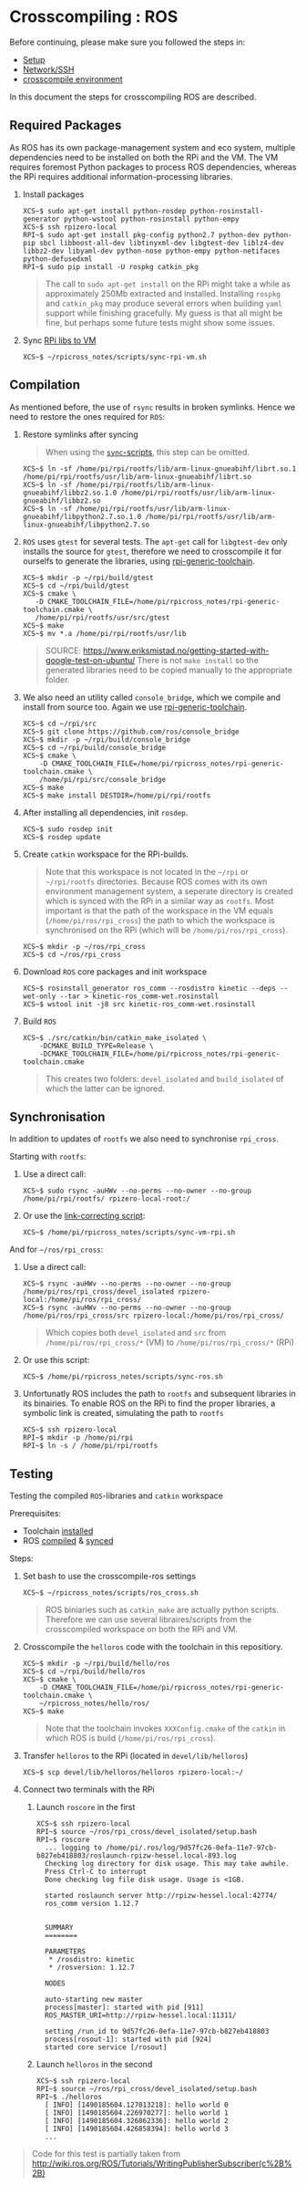 # Crosscompiling : ROS

Before continuing, please make sure you followed the steps in:
- [Setup](1-setup.md)
- [Network/SSH](2-network.md)
- [crosscompile environment](4-xc-setup.md)

In this document the steps for crosscompiling ROS are described.

## Required Packages

As ROS has its own package-management system and eco system, multiple dependencies need to be installed on both the RPi and the VM. The VM requires foremost Python packages to process ROS dependencies, whereas the RPi requires additional information-processing libraries.

1. Install packages
    ```
    XCS~$ sudo apt-get install python-rosdep python-rosinstall-generator python-wstool python-rosinstall python-empy
    XCS~$ ssh rpizero-local
    RPI~$ sudo apt-get install pkg-config python2.7 python-dev python-pip sbcl libboost-all-dev libtinyxml-dev libgtest-dev liblz4-dev libbz2-dev libyaml-dev python-nose python-empy python-netifaces python-defusedxml
    RPI~$ sudo pip install -U rospkg catkin_pkg
    ```
    
    > The call to `sudo apt-get install` on the RPi might take a while as approximately 250Mb extracted and installed.
    > Installing `rospkg` and `catkin_pkg` may produce several errors when building `yaml` support while finishing gracefully. My guess is that all might be fine, but perhaps some future tests might show some issues. 
    
1. Sync [RPi libs to VM](4-xc-setup.md#from-rpi-to-vm)
    ```
    XCS~$ ~/rpicross_notes/scripts/sync-rpi-vm.sh
    ```
    
## Compilation

As mentioned before, the use of `rsync` results in broken symlinks. Hence we need to restore the ones required for `ROS`:

1. Restore symlinks after syncing

    > When using the [`sync`-scripts](scripts), this step can be omitted.

    ```
    XCS~$ ln -sf /home/pi/rpi/rootfs/lib/arm-linux-gnueabihf/librt.so.1 /home/pi/rpi/rootfs/usr/lib/arm-linux-gnueabihf/librt.so
    XCS~$ ln -sf /home/pi/rpi/rootfs/lib/arm-linux-gnueabihf/libbz2.so.1.0 /home/pi/rpi/rootfs/usr/lib/arm-linux-gnueabihf/libbz2.so
    XCS~$ ln -sf /home/pi/rpi/rootfs/usr/lib/arm-linux-gnueabihf/libpython2.7.so.1.0 /home/pi/rpi/rootfs/usr/lib/arm-linux-gnueabihf/libpython2.7.so
    ```
    
1. `ROS` uses `gtest` for several tests. The `apt-get` call for `libgtest-dev` only installs the source for `gtest`, therefore we need to crosscompile it for ourselfs to generate the libraries, using [rpi-generic-toolchain](rpi-generic-toolchain.cmake).
    ```
    XCS~$ mkdir -p ~/rpi/build/gtest
    XCS~$ cd ~/rpi/build/gtest
    XCS~$ cmake \
       -D CMAKE_TOOLCHAIN_FILE=/home/pi/rpicross_notes/rpi-generic-toolchain.cmake \
       /home/pi/rpi/rootfs/usr/src/gtest
    XCS~$ make
    XCS~$ mv *.a /home/pi/rpi/rootfs/usr/lib
    ```
    > SOURCE: https://www.eriksmistad.no/getting-started-with-google-test-on-ubuntu/
    > There is not `make install` so the generated libraries need to be copied manually to the appropriate folder.
    
1. We also need an utility called `console_bridge`, which we compile and install from source too. Again we use [rpi-generic-toolchain](rpi-generic-toolchain.cmake).
    ```
    XCS~$ cd ~/rpi/src
    XCS~$ git clone https://github.com/ros/console_bridge
    XCS~$ mkdir -p ~/rpi/build/console_bridge
    XCS~$ cd ~/rpi/build/console_bridge
    XCS~$ cmake \
        -D CMAKE_TOOLCHAIN_FILE=/home/pi/rpicross_notes/rpi-generic-toolchain.cmake \
        /home/pi/rpi/src/console_bridge
    XCS~$ make
    XCS~$ make install DESTDIR=/home/pi/rpi/rootfs
    ```
    
1. After installing all dependencies, init `rosdep`.
    ```
    XCS~$ sudo rosdep init
    XCS~$ rosdep update
    ```

1. Create `catkin` workspace for the RPi-builds.
    > Note that this workspace is not located in the `~/rpi` or `~/rpi/rootfs` directories. Because ROS comes with its own environment management system, a seperate directory is created which is synced with the RPi in a similar way as `rootfs`. Most important is that the path of the workspace in the VM equals (`/home/pi/ros/rpi_cross`) the path to which the workspace is synchronised on the RPi (which will be `/home/pi/ros/rpi_cross`).
    
    ```
    XCS~$ mkdir -p ~/ros/rpi_cross
    XCS~$ cd ~/ros/rpi_cross
    ```

1. Download `ROS` core packages and init workspace
    ```
    XCS~$ rosinstall_generator ros_comm --rosdistro kinetic --deps --wet-only --tar > kinetic-ros_comm-wet.rosinstall
    XCS~$ wstool init -j8 src kinetic-ros_comm-wet.rosinstall
    ```
    
1. Build `ROS`
    ```
    XCS~$ ./src/catkin/bin/catkin_make_isolated \
        -DCMAKE_BUILD_TYPE=Release \
        -DCMAKE_TOOLCHAIN_FILE=/home/pi/rpicross_notes/rpi-generic-toolchain.cmake
    ```
    > This creates two folders: `devel_isolated` and `build_isolated` of which the latter can be ignored.

## Synchronisation

In addition to updates of `rootfs` we also need to synchronise `rpi_cross`.

Starting with `rootfs`:

1. Use a direct call:
    ```
    XCS~$ sudo rsync -auHWv --no-perms --no-owner --no-group /home/pi/rpi/rootfs/ rpizero-local-root:/
    ```
1. Or use the [link-correcting script](4-xc-setup.md#init-repository):
    ```
    XCS~$ /home/pi/rpicross_notes/scripts/sync-vm-rpi.sh
    ```

And for `~/ros/rpi_cross`:

1. Use a direct call:
    ```
    XCS~$ rsync -auHWv --no-perms --no-owner --no-group /home/pi/ros/rpi_cross/devel_isolated rpizero-local:/home/pi/ros/rpi_cross/
    XCS~$ rsync -auHWv --no-perms --no-owner --no-group /home/pi/ros/rpi_cross/src rpizero-local:/home/pi/ros/rpi_cross/
    ```
    > Which copies both `devel_isolated` and `src` from `/home/pi/ros/rpi_cross/*` (VM) to `/home/pi/ros/rpi_cross/*` (RPi)

1. Or use this script:
    ```
    XCS~$ /home/pi/rpicross_notes/scripts/sync-ros.sh
    ```

1. Unfortunatly ROS includes the path to `rootfs` and subsequent libraries in its binairies. To enable ROS on the RPi to find the proper libraries, a symbolic link is created, simulating the path to `rootfs`
    ```
    XCS~$ ssh rpizero-local
    RPI~$ mkdir -p /home/pi/rpi
    RPI~$ ln -s / /home/pi/rpi/rootfs
    ```
    
## Testing

Testing the compiled `ROS`-libraries and `catkin` workspace

Prerequisites: 
- Toolchain [installed](4-xc-setup.md#required-packages)
- ROS [compiled](#compilation) & [synced](#synchronisation)

Steps:

1. Set bash to use the crosscompile-ros settings
    ```
    XCS~$ ~/rpicross_notes/scripts/ros_cross.sh 
    ```
    
    > ROS biniaries such as `catkin_make` are actually python scripts. Therefore we can use several libraires/scripts from the crosscompiled workspace on both the RPi and VM.

1. Crosscompile the `helloros` code with the toolchain in this repositiory. 
    ```
    XCS~$ mkdir -p ~/rpi/build/hello/ros
    XCS~$ cd ~/rpi/build/hello/ros
    XCS~$ cmake \
        -D CMAKE_TOOLCHAIN_FILE=/home/pi/rpicross_notes/rpi-generic-toolchain.cmake \
        ~/rpicross_notes/hello/ros/
    XCS~$ make
    ```
    > Note that the toolchain invokes `XXXConfig.cmake` of the `catkin` in which ROS is build (`/home/pi/ros/rpi_cross`). 
    
1. Transfer `helloros` to the RPi (located in `devel/lib/helloros`)
    ```
    XCS~$ scp devel/lib/helloros/helloros rpizero-local:~/
    ```
    
1. Connect two terminals with the RPi
   1. Launch `roscore` in the first
       ```
       XCS~$ ssh rpizero-local
       RPI~$ source ~/ros/rpi_cross/devel_isolated/setup.bash 
       RPI~$ roscore
         ... logging to /home/pi/.ros/log/9d57fc26-0efa-11e7-97cb-b827eb418803/roslaunch-rpizw-hessel.local-893.log
         Checking log directory for disk usage. This may take awhile.
         Press Ctrl-C to interrupt
         Done checking log file disk usage. Usage is <1GB.

         started roslaunch server http://rpizw-hessel.local:42774/
         ros_comm version 1.12.7


         SUMMARY
         ========

         PARAMETERS
          * /rosdistro: kinetic
          * /rosversion: 1.12.7

         NODES

         auto-starting new master
         process[master]: started with pid [911]
         ROS_MASTER_URI=http://rpizw-hessel.local:11311/

         setting /run_id to 9d57fc26-0efa-11e7-97cb-b827eb418803
         process[rosout-1]: started with pid [924]
         started core service [/rosout]
       ```
       
   1. Launch `helloros` in the second
       ```
       XCS~$ ssh rpizero-local
       RPI~$ source ~/ros/rpi_cross/devel_isolated/setup.bash 
       RPI~$ ./helloros 
         [ INFO] [1490185604.127013218]: hello world 0
         [ INFO] [1490185604.226970277]: hello world 1
         [ INFO] [1490185604.326862336]: hello world 2
         [ INFO] [1490185604.426858394]: hello world 3
         ...
       ```
       
> Code for this test is partially taken from http://wiki.ros.org/ROS/Tutorials/WritingPublisherSubscriber(c%2B%2B)

